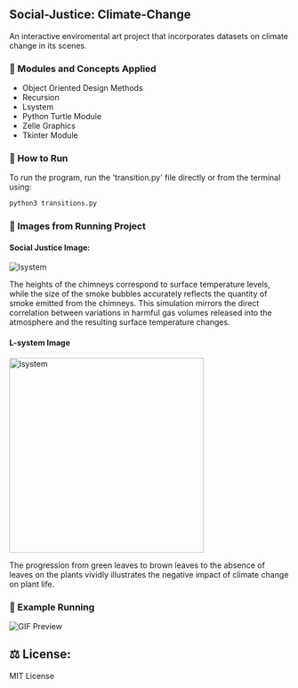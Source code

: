 ## Social-Justice: Climate-Change
An interactive enviromental art project that incorporates datasets on climate change in its scenes.

### 📝 Modules and Concepts Applied
- Object Oriented Design Methods
- Recursion
- Lsystem
- Python Turtle Module
- Zelle Graphics
- Tkinter Module

### 🚀 How to Run 
To run the program, run the 'transition.py' file directly or from the terminal using:
```sh
python3 transitions.py
```
### 📸 Images from Running Project

#### Social Justice Image:

<img src="https://user-images.githubusercontent.com/106436271/212457143-35d29272-68a7-4da6-9548-37b99ee164f9.gif" alt="lsystem">

The heights of the chimneys correspond to surface temperature levels, while the size of the smoke bubbles accurately reflects the quantity of smoke emitted from the chimneys. This simulation mirrors the direct correlation between variations in harmful gas volumes released into the atmosphere and the resulting surface temperature changes.

#### L-system Image

<img src="https://user-images.githubusercontent.com/106436271/212457353-76b65c54-0f5d-450c-b506-215aafa55690.GIF" alt="lsystem" width="350" height="350">

The progression from green leaves to brown leaves to the absence of leaves on the plants vividly illustrates the negative impact of climate change on plant life.

### 👀 Example Running 

![GIF Preview](https://media.giphy.com/media/kmfezLmh74TBL5h1fx/giphy.gif)

## ⚖️ License:
MIT License

